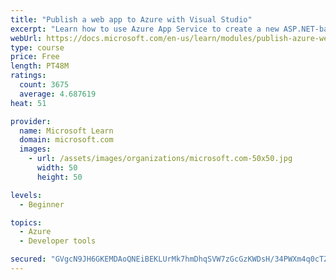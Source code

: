 ```yaml
---
title: "Publish a web app to Azure with Visual Studio"
excerpt: "Learn how to use Azure App Service to create a new ASP.NET-based web app, then publish and update directly from Visual Studio."
webUrl: https://docs.microsoft.com/en-us/learn/modules/publish-azure-web-app-with-visual-studio/
type: course
price: Free
length: PT48M
ratings:
  count: 3675
  average: 4.687619
heat: 51

provider:
  name: Microsoft Learn
  domain: microsoft.com
  images:
    - url: /assets/images/organizations/microsoft.com-50x50.jpg
      width: 50
      height: 50

levels:
  - Beginner

topics:
  - Azure
  - Developer tools

secured: "GVgcN9JH6GKEMDAoQNEiBEKLUrMk7hmDhqSVW7zGcGzKWDsH/34PWXm4q0cTZZnZJnvoRbPclk+Kg82XiX2MD5VTS+bOoHcDxVTjX/OQB+lXdUbMQsrBV8v3hQOZvZHq0UliS8V9XLC2ADyQDKbHSFgBbXjXPcVNHFxAZarRPDEdWHqfdJ9y7mi/zdF75M7sDK9t5eJaN1P9IgGWI/2IYc34/A4pjfeDSCx0CgqGnEBVTSY4gNH7RlP/p3+yOvTiadXleBc6PiHAKMf05T4f1tW4qa8iLzQ/uqfp4yVaEOc55NqypDnViSEtvHbuDqIw00Ol4FZjJkIfKWKcojjQ5d5yiYqDvMGZ87SLLes3c14N+ZhtCZZp0U6EK01Ts4UNrSsJFDqdeNOzo6YNls7Sk0g0V60wyfgJkLy8MClEQ9I=;yZ3QhRZaiG4b5D8/gJ5Xkw=="
---
```



